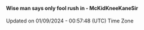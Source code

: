 #### Wise man says only fool rush in - McKidKneeKaneSir
Updated on 01/09/2024 - 00:57:48 (UTC) Time Zone
